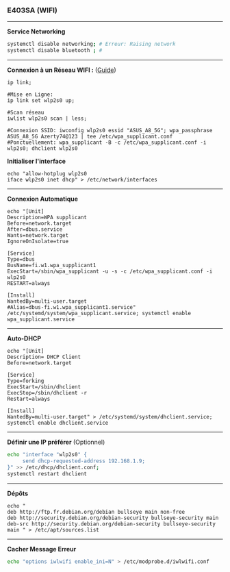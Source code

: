 ### E403SA (WIFI)

-------------------------------------------------------------------------------------------------------------------------------------
**Service Networking**
```bash
systemctl disable networking; # Erreur: Raising network
systemctl disable bluetooth ; #
```

-------------------------------------------------------------------------------------------------------------------------------------
**Connexion à un Réseau WIFI :** ([Guide](https://www.linuxbabe.com/command-line/ubuntu-server-16-04-wifi-wpa-supplicant))
```
ip link;

#Mise en Ligne:
ip link set wlp2s0 up;

#Scan réseau
iwlist wlp2s0 scan | less;

#Connexion SSID: iwconfig wlp2s0 essid "ASUS_A8_5G"; wpa_passphrase ASUS_A8_5G Azerty74@123 | tee /etc/wpa_supplicant.conf
#Ponctuellement: wpa_supplicant -B -c /etc/wpa_supplicant.conf -i wlp2s0; dhclient wlp2s0
```

**Initialiser l'interface**
```
echo "allow-hotplug wlp2s0
iface wlp2s0 inet dhcp" > /etc/network/interfaces
```


-------------------------------------------------------------------------------------------------------------------------------------
**Connexion Automatique**
```
echo "[Unit]
Description=WPA supplicant
Before=network.target
After=dbus.service
Wants=network.target
IgnoreOnIsolate=true

[Service]
Type=dbus
BusName=fi.w1.wpa_supplicant1
ExecStart=/sbin/wpa_supplicant -u -s -c /etc/wpa_supplicant.conf -i wlp2s0
RESTART=always

[Install]
WantedBy=multi-user.target
#Alias=dbus-fi.w1.wpa_supplicant1.service" /etc/systemd/system/wpa_supplicant.service; systemctl enable wpa_supplicant.service
```

-------------------------------------------------------------------------------------------------------------------------------------
**Auto-DHCP**
```
echo "[Unit]
Description= DHCP Client
Before=network.target

[Service]
Type=forking
ExecStart=/sbin/dhclient
ExecStop=/sbin/dhclient -r
Restart=always

[Install]
WantedBy=multi-user.target" > /etc/systemd/system/dhclient.service; systemctl enable dhclient.service
```


-------------------------------------------------------------------------------------------------------------------------------------

**Définir une IP préférer** (Optionnel)
```bash
echo "interface "wlp2s0" {
     send dhcp-requested-address 192.168.1.9;
}" >> /etc/dhcp/dhclient.conf;
systemctl restart dhclient
```



-------------------------------------------------------------------------------------------------------------------------------------
**Dépôts**
```
echo "
deb http://ftp.fr.debian.org/debian bullseye main non-free
deb http://security.debian.org/debian-security bullseye-security main
deb-src http://security.debian.org/debian-security bullseye-security main " > /etc/apt/sources.list
```


-------------------------------------------------------------------------------------------------------------------------------------
**Cacher Message Erreur**
```bash
echo "options iwlwifi enable_ini=N" > /etc/modprobe.d/iwlwifi.conf
```
